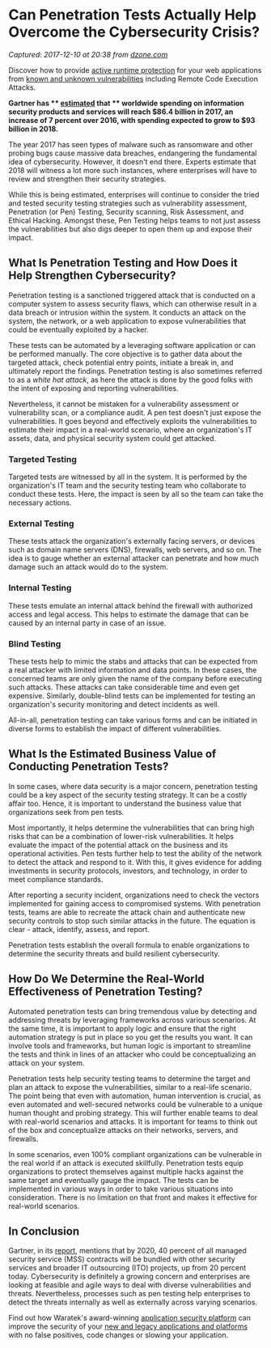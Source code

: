 # Can Penetration Tests Actually Help Overcome the Cybersecurity Crisis?

_Captured: 2017-12-10 at 20:38 from [dzone.com](https://dzone.com/articles/can-penetration-tests-actually-help-overcome-the-c?edition=343111&utm_source=Daily%20Digest&utm_medium=email&utm_campaign=Daily%20Digest%202017-12-10)_

Discover how to provide [active runtime protection](https://dzone.com/go?i=255346&u=https%3A%2F%2Fwww.waratek.com%2Fruntime-application-self-protection-rasp%2F%3Futm_source%3DDZone%26utm_campaign%3Dba%26utm_medium%3Dprerolltextad%26utm_content%3Drasp) for your web applications from [known and unknown vulnerabilities](https://dzone.com/go?i=255346&u=https%3A%2F%2Fwww.waratek.com%2Fruntime-application-self-protection-rasp%2F%3Futm_source%3DDZone%26utm_campaign%3Dba%26utm_medium%3Dprerolltextad%26utm_content%3Drasp) including Remote Code Execution Attacks.

**Gartner has ** **[estimated](https://www.gartner.com/newsroom/id/3784965) that** ** worldwide spending on information security products and services will reach $86.4 billion in 2017, an increase of 7 percent over 2016, with spending expected to grow to $93 billion in 2018.**

The year 2017 has seen types of malware such as ransomware and other probing bugs cause massive data breaches, endangering the fundamental idea of cybersecurity. However, it doesn't end there. Experts estimate that 2018 will witness a lot more such instances, where enterprises will have to review and strengthen their security strategies.

While this is being estimated, enterprises will continue to consider the tried and tested security testing strategies such as vulnerability assessment, Penetration (or Pen) Testing, Security scanning, Risk Assessment, and Ethical Hacking. Amongst these, Pen Testing helps teams to not just assess the vulnerabilities but also digs deeper to open them up and expose their impact.

## What Is Penetration Testing and How Does it Help Strengthen Cybersecurity?

Penetration testing is a sanctioned triggered attack that is conducted on a computer system to assess security flaws, which can otherwise result in a data breach or intrusion within the system. It conducts an attack on the system, the network, or a web application to expose vulnerabilities that could be eventually exploited by a hacker.

These tests can be automated by a leveraging software application or can be performed manually. The core objective is to gather data about the targeted attack, check potential entry points, initiate a break in, and ultimately report the findings. Penetration testing is also sometimes referred to as a _white hat attack_, as here the attack is done by the good folks with the intent of exposing and reporting vulnerabilities.

Nevertheless, it cannot be mistaken for a vulnerability assessment or vulnerability scan, or a compliance audit. A pen test doesn't just expose the vulnerabilities. It goes beyond and effectively exploits the vulnerabilities to estimate their impact in a real-world scenario, where an organization's IT assets, data, and physical security system could get attacked.

### Targeted Testing

Targeted tests are witnessed by all in the system. It is performed by the organization's IT team and the security testing team who collaborate to conduct these tests. Here, the impact is seen by all so the team can take the necessary actions.

### External Testing

These tests attack the organization's externally facing servers, or devices such as domain name servers (DNS), firewalls, web servers, and so on. The idea is to gauge whether an external attacker can penetrate and how much damage such an attack would do to the system.

### Internal Testing

These tests emulate an internal attack behind the firewall with authorized access and legal access. This helps to estimate the damage that can be caused by an internal party in case of an issue.

### Blind Testing

These tests help to mimic the stabs and attacks that can be expected from a real attacker with limited information and data points. In these cases, the concerned teams are only given the name of the company before executing such attacks. These attacks can take considerable time and even get expensive. Similarly, double-blind tests can be implemented for testing an organization's security monitoring and detect incidents as well.

All-in-all, penetration testing can take various forms and can be initiated in diverse forms to establish the impact of different vulnerabilities.

## What Is the Estimated Business Value of Conducting Penetration Tests?

In some cases, where data security is a major concern, penetration testing could be a key aspect of the security testing strategy. It can be a costly affair too. Hence, it is important to understand the business value that organizations seek from pen tests.

Most importantly, it helps determine the vulnerabilities that can bring high risks that can be a combination of lower-risk vulnerabilities. It helps evaluate the impact of the potential attack on the business and its operational activities. Pen tests further help to test the ability of the network to detect the attack and respond to it. With this, it gives evidence for adding investments in security protocols, investors, and technology, in order to meet compliance standards.

After reporting a security incident, organizations need to check the vectors implemented for gaining access to compromised systems. With penetration tests, teams are able to recreate the attack chain and authenticate new security controls to stop such similar attacks in the future. The equation is clear - attack, identify, assess, and report.

Penetration tests establish the overall formula to enable organizations to determine the security threats and build resilient cybersecurity.

## How Do We Determine the Real-World Effectiveness of Penetration Testing?

Automated penetration tests can bring tremendous value by detecting and addressing threats by leveraging frameworks across various scenarios. At the same time, it is important to apply logic and ensure that the right automation strategy is put in place so you get the results you want. It can involve tools and frameworks, but human logic is important to streamline the tests and think in lines of an attacker who could be conceptualizing an attack on your system.

Penetration tests help security testing teams to determine the target and plan an attack to expose the vulnerabilities, similar to a real-life scenario. The point being that even with automation, human intervention is crucial, as even automated and well-secured networks could be vulnerable to a unique human thought and probing strategy. This will further enable teams to deal with real-world scenarios and attacks. It is important for teams to think out of the box and conceptualize attacks on their networks, servers, and firewalls.

In some scenarios, even 100% compliant organizations can be vulnerable in the real world if an attack is executed skillfully. Penetration tests equip organizations to protect themselves against multiple hacks against the same target and eventually gauge the impact. The tests can be implemented in various ways in order to take various situations into consideration. There is no limitation on that front and makes it effective for real-world scenarios.

## In Conclusion

Gartner, in its [report](https://www.gartner.com/newsroom/id/3784965), mentions that by 2020, 40 percent of all managed security service (MSS) contracts will be bundled with other security services and broader IT outsourcing (ITO) projects, up from 20 percent today. Cybersecurity is definitely a growing concern and enterprises are looking at feasible and agile ways to deal with diverse vulnerabilities and threats. Nevertheless, processes such as pen testing help enterprises to detect the threats internally as well as externally across varying scenarios.

Find out how Waratek's award-winning [application security platform](https://dzone.com/go?i=255347&u=https%3A%2F%2Fwww.waratek.com%2Fapplication-security-platform%2F%3Futm_source%3DDZone%26utm_campaign%3Dba%26utm_medium%3Dpostrolltextad%26utm_content%3Dappsecplatform) can improve the security of your [new and legacy applications and platforms](https://dzone.com/go?i=255347&u=https%3A%2F%2Fwww.waratek.com%2Fsolutions%2Flegacy-platforms%2F%3Futm_source%3DDZone%26utm_campaign%3Dba%26utm_medium%3Dpostrolltextad%26utm_content%3Dlegacy) with no false positives, code changes or slowing your application.

